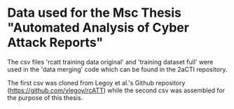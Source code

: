 # Data used for the Msc Thesis "Automated Analysis of Cyber Attack Reports"

The csv files 'rcatt training data original' and 'training dataset full' were used in the 'data merging' code which can be found in the 2aCTI repository. 

The first csv was cloned from Legoy et al.'s Github repository (https://github.com/vlegoy/rcATT) while the second csv was assembled for the purpose of this thesis. 
